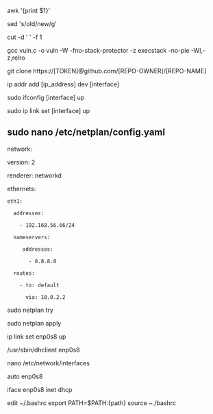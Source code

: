   awk '{print $1}'
  
  sed 's/old/new/g'
  
  cut -d ' ' -f 1
  
  gcc vuln.c -o vuln -W -fno-stack-protector -z execstack -no-pie -Wl,-z,relro

git clone https://[TOKEN]@github.com/[REPO-OWNER]/[REPO-NAME]

ip addr add [ip_address] dev [interface]

sudo ifconfig [interface] up

sudo ip link set [interface] up

sudo nano /etc/netplan/config.yaml
---

network:

  version: 2

  renderer: networkd

  ethernets:

    eth1:

      addresses:

        - 192.168.56.66/24

      nameservers:

         addresses:

           - 8.8.8.8

      routes:

        - to: default

          via: 10.0.2.2



  sudo netplan try
  
  sudo netplan apply



  
ip link set enp0s8 up

/usr/sbin/dhclient enp0s8

nano /etc/network/interfaces

auto enp0s8

iface enp0s8 inet dhcp
  
edit ~/.bashrc
export PATH=$PATH:{path}
source ~./bashrc


